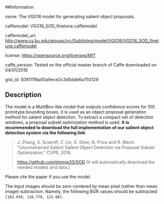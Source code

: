 ##Information

name: The VGG16 model for generating salient object proposals.

caffemodel: VGG16_SOD_finetune.caffemodel

caffemodel_url: http://www.cs.bu.edu/groups/ivc/Subitizing/model/VGG16/VGG16_SOD_finetune.caffemodel

license: https://opensource.org/licenses/MIT 

caffe_version: Tested on the official master branch of Caffe downloaded on 04/01/2016

gist_id: 509111f8a00a9ece2c3d5dde6a750129

## Description

The model is a MultiBox-like model that outputs confidence scores for 100 prototype bounding boxes. It is used as an object proposal generation method for salient object detection. To extract a compact set of detection windows, a proposal subset optimization method is used. __It is recommended to download the full implementation of our salient object detection system via the following link__: 

> J. Zhang, S. Sclaroff, Z. Lin, X. Shen, B. Price and R. Mech. 
> "Unconstrained Salient Salient Object Detection via Proposal Subset Optimization."
> CVPR, 2016.
>
> https://github.com/jimmie33/SOD (It will automatically download the needed models and data.)

Please cite the paper if you use the model. 

The input images should be zero-centered by mean pixel (rather than mean image) subtraction. Namely, the following BGR values should be subtracted: `[103.939, 116.779, 123.68]`.